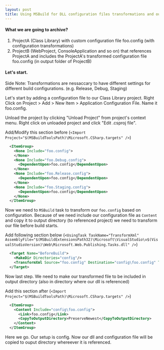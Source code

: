 ```yaml
---
layout: post
title: Using MSBuild for DLL configuration files transformations and output to referencing projects
---
```


#### What we are going to archive?

1. ProjectA (Class Library) with custom configuration file foo.config (with configuration transformations)
2. ProjectB (WebProject, ConsoleApplication and so on) that references ProjectA and includes the ProjectA's transformed configuration file foo.config (in output folder of ProjectB)

#### Let's start.

Side Note: Transformations are nessaccary to have different settings for different build configurations. (e.g. Release, Debug, Staging)

Let's start by adding a configuration file to our Class Library project. Right Click on Project > Add > New Item > Application Configuration File. Name it foo.config.

Unload the project by clicking "Unload Project" from project's context menu. Right click on unloaded project and click "Edit .csproj file".

Add/Modify this section before (`<Import Project="$(MSBuildToolsPath)\Microsoft.CSharp.targets" />`)

```xml
  <ItemGroup>
    <None Include="foo.config">
    </None>
    <None Include="foo.Debug.config">
      <DependentUpon>foo.config</DependentUpon>
    </None>
    <None Include="foo.Release.config">
      <DependentUpon>foo.config</DependentUpon>
    </None>
    <None Include="foo.Staging.config">
      <DependentUpon>foo.config</DependentUpon>
    </None>
  </ItemGroup>
 ```

Now we need to `MSBuild` task to transform our `foo.config` based on configuration. Because of we need include our configuration file as `Content` and copy it to output directory (to referenced project) we need to transform our file before build starts.

Add following section below (`<UsingTask TaskName="TransformXml" AssemblyFile="$(MSBuildExtensionsPath32)\Microsoft\VisualStudio\v$(VisualStudioVersion)\Web\Microsoft.Web.Publishing.Tasks.dll" />`)

```xml
  <Target Name="BeforeBuild">
    <MakeDir Directories="config"/>
    <TransformXml Source="foo.config" Destination="config\foo.config" Transform="foo.$(Configuration).config" />
  </Target>
```

Now last step. We need to make our transformed file to be included in output directory (also in directory where our dll is referenced)

Add this section after (`<Import Project="$(MSBuildToolsPath)\Microsoft.CSharp.targets" />`)

```xml
  <ItemGroup>
    <Content Include="config\foo.config">
      <Link>foo.config</Link>
      <CopyToOutputDirectory>PreserveNewest</CopyToOutputDirectory>
    </Content>
  </ItemGroup>
```

Here we go. Our setup is config. Now our dll and configuration file will be copied to ouput directory whereever it is referenced.
